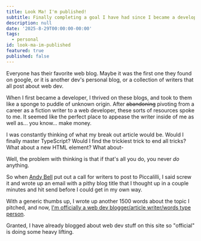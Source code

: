```yaml
---
title: Look Ma! I'm published!
subtitle: Finally completing a goal I have had since I became a developer.
description: null
date: '2025-8-29T00:00:00-00:00'
tags:
  - personal
id: look-ma-im-published
featured: true
published: false
---
```


Everyone has their favorite web blog. Maybe it was the first one they found on google, or it is another dev's personal blog, or a collection of writers that all post about web dev.

When I first became a developer, I thrived on these blogs, and took to them like a sponge to puddle of unknown origin. After ~~abandoning~~ pivoting from a career as a fiction writer to a web developer, these sorts of resources spoke to me. It seemed like the perfect place to appease the writer inside of me as well as... you know... make money.

I was constantly thinking of what my break out article would be. Would I finally master TypeScript? Would I find the trickiest trick to end all tricks? What about a new HTML element? What about-

Well, the problem with thinking is that if that's all you do, you never *do* anything.

So when [Andy Bell](https://piccalil.li/author/andy-bell/) put out a call for writers to post to Piccalilli, I said screw it and wrote up an email with a pithy blog title that I thought up in a couple minutes and hit send before I could get in my own way.

With a generic thumbs up, I wrote up another 1500 words about the topic I pitched, and now, [I'm officially a web dev blogger/article writer/words type person](https://piccalil.li/blog/functional-custom-elements-the-easy-way/).

Granted, I have already blogged about web dev stuff on this site so "official" is doing some heavy lifting.

